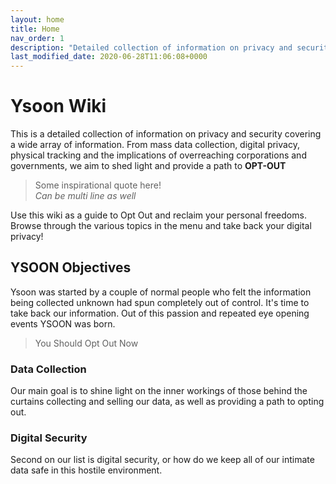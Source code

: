 ```yaml
---
layout: home
title: Home
nav_order: 1
description: "Detailed collection of information on privacy and security. Covering  mass data collection, digital privacy, physical tracking and the implications of overreaching corporations. Use this wiki as a guide to Opt Out and reclaim your personal freedoms."
last_modified_date: 2020-06-28T11:06:08+0000
---
```


# Ysoon Wiki

This is a detailed collection of information on privacy and security covering a wide array of information. From mass data collection, digital privacy, physical tracking and the implications of overreaching corporations and governments, we aim to shed light and provide a path to **OPT-OUT**


> Some inspirational quote here! <br>*Can be multi line as well*

Use this wiki as a guide to Opt Out and reclaim your personal freedoms. Browse through the various topics in the menu and take back your digital privacy!


## YSOON Objectives

Ysoon was started by a couple of normal people who felt the information being collected unknown had spun completely out of control. It's time to take back our information. Out of this passion and repeated eye opening events YSOON was born. 

> You Should Opt Out Now

###  Data Collection

Our main goal is to shine light on the inner workings of those behind the curtains collecting and selling our data, as well as providing a path to opting out. 

### Digital Security

Second on our list is digital security, or how do we keep all of our intimate data safe in this hostile environment.


